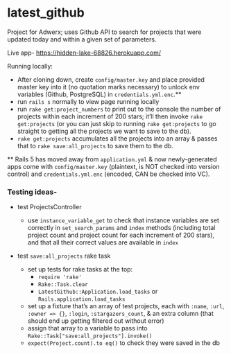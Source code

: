 # latest_github
Project for Adwerx; uses Github API to search for projects that were updated today and within a given set of parameters.

Live app- https://hidden-lake-68826.herokuapp.com/

Running locally:
- After cloning down, create `config/master.key` and place provided master key into it (no quotation marks necessary) to unlock env variables (Github, PostgreSQL) in `credentials.yml.enc`.**
- run `rails s` normally to view page running locally
- run `rake get:project_numbers` to print out to the console the number of projects within each increment of 200 stars; it’ll then invoke `rake get:projects` (or you can just skip to running `rake get:projects` to go straight to getting all the projects we want to save to the db).
- `rake get:projects` accumulates all the projects into an array & passes that to `rake save:all_projects` to save them to the db.


** Rails 5 has moved away from `application.yml` & now newly-generated apps come with `config/master.key` (plaintext, is NOT checked into version control) and `credentials.yml.enc` (encoded, CAN be checked into VC).


### Testing ideas-

- test ProjectsController
  - use `instance_variable_get` to check that instance variables are set correctly in `set_search_params` and `index` methods (including total project count and project count for each increment of 200 stars), and that all their correct values are available in `index`

- test `save:all_projects` rake task
  - set up tests for rake tasks at the top:
    - `require 'rake'`
    - `Rake::Task.clear`
    -  `LatestGithub::Application.load_tasks` or `Rails.application.load_tasks`
  - set up a fixture that’s an array of test projects, each with `:name`, `:url`, `:owner => {}`, `:login`, `:stargazers_count`, & an extra column (that should end up getting filtered out without error)
  - assign that array to a variable to pass into `Rake::Task["save:all_projects"].invoke()`
  - `expect(Project.count).to eq()` to check they were saved in the db
